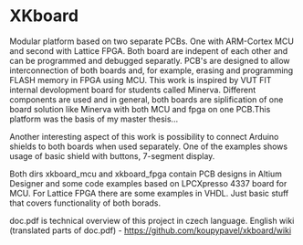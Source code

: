 # XKboard

Modular platform based on two separate PCBs. One with ARM-Cortex MCU and second with Lattice FPGA. Both board are indepent of each other and can be programmed and debugged separatly. PCB's are designed to allow interconnection of both boards and, for example, erasing and programming FLASH memory in FPGA using MCU. This work is inspired by VUT FIT internal devolopment board for students called Minerva. Different components are used and in general, both boards are siplification of one board solution like Minerva with both MCU and fpga on one PCB.This platform was the basis of my master thesis...

Another interesting aspect of this work is possibility to connect Arduino shields to both boards when used separately. One of the examples shows usage of basic shield with buttons, 7-segment display.

Both dirs xkboard_mcu and xkboard_fpga contain PCB designs in Altium Designer and some code examples based on LPCXpresso 4337 board for MCU. For Lattice FPGA there are some examples in VHDL. Just basic stuff that covers functionality of both borads.

doc.pdf is technical overview of this project in czech language. 
English wiki (translated parts of doc.pdf) - https://github.com/koupypavel/xkboard/wiki
